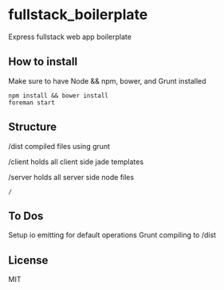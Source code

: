 # fullstack_boilerplate
Express fullstack web app boilerplate

## How to install
Make sure to have Node && npm, bower, and Grunt installed

``` 
npm install && bower install
foreman start
```

## Structure
/dist compiled files using grunt

/client holds all client side jade templates

/server holds all server side node files
	
	/

## To Dos
Setup io emitting for default operations
Grunt compiling to /dist

## License
MIT